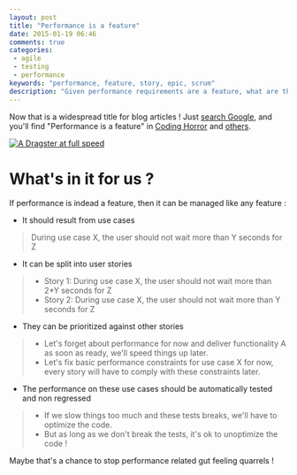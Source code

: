 ```yaml
---
layout: post
title: "Performance is a feature"
date: 2015-01-19 06:46
comments: true
categories:
 - agile
 - testing
 - performance
keywords: "performance, feature, story, epic, scrum"
description: "Given performance requirements are a feature, what are the consequences for an agile team ?"
---
```

Now that is a widespread title for blog articles ! Just [search Google](https://www.google.fr/search?sourceid=chrome-psyapi2&ion=1&espv=2&ie=UTF-8&q=performance%20is%20a%20feature), and you'll find "Performance is a feature" in [Coding Horror](http://blog.codinghorror.com/performance-is-a-feature/) and [others](http://coffeeonthekeyboard.com/performance-is-a-feature-623/).

[![A Dragster at full speed]({{site.url}}/imgs/2015-01-19-performance-is-a-feature/dragster.jpg)](http://www.motorstown.com/50701-dragster-jet.html)

# What's in it for us ?

If performance is indead a feature, then it can be managed like any feature :

* It should result from use cases
> During use case X, the user should not wait more than Y seconds for Z

* It can be split into user stories

> * Story 1: During use case X, the user should not wait more than 2*Y seconds for Z
> * Story 2: During use case X, the user should not wait more than Y seconds for Z

* They can be prioritized against other stories

> * Let's forget about performance for now and deliver functionality A as soon as ready, we'll speed things up later.
> * Let's fix basic performance constraints for use case X for now, every story will have to comply with these constraints later.

* The performance on these use cases should be automatically tested and non regressed

> * If we slow things too much and these tests breaks, we'll have to optimize the code.
> * But as long as we don't break the tests, it's ok to unoptimize the code !

Maybe that's a chance to stop performance related gut feeling quarrels !
